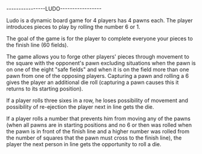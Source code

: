 ----------------LUDO-----------------
  
Ludo is a dynamic board game for 4 players
has 4 pawns each. The player introduces pieces
to play by rolling the number 6 or 1.

The goal of the game is for the player to complete everyone
your pieces to the finish line (60 fields).

The game allows you to forge other players' pieces through
movement to the square with the opponent's pawn excluding
situations when the pawn is on one of the eight
"safe fields" and when it is on the field
more than one pawn from one of the opposing players.
Capturing a pawn and rolling a 6 gives the player
an additional die roll (capturing a pawn causes this
it returns to its starting position).

If a player rolls three sixes in a row, he loses
possibility of movement and possibility of re-ejection
the player next in line gets the die.

If a player rolls a number that prevents him from moving
any of the pawns (when all pawns are
in starting positions and no 6 or then was rolled
when the pawn is in front of the finish line and a higher number was rolled
from the number of squares that the pawn must cross to the finish line), the player
the next person in line gets the opportunity to roll a die.

